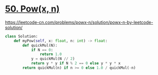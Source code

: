 # [50. Pow(x, n)](https://leetcode-cn.com/problems/powx-n/)

https://leetcode-cn.com/problems/powx-n/solution/powx-n-by-leetcode-solution/

```python
class Solution:
    def myPow(self, x: float, n: int) -> float:
        def quickMul(N):
            if N == 0:
                return 1.0
            y = quickMul(N // 2)
            return y * y if N % 2 == 0 else y * y * x
        return quickMul(n) if n >= 0 else 1.0 / quickMul(-n)
```

